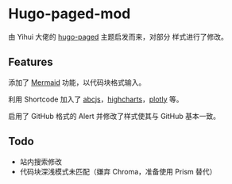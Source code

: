 # Hugo-paged-mod

由 Yihui 大佬的 [hugo-paged](https://github.com/yihui/hugo-paged) 主题启发而来，对部分 样式进行了修改。

## Features

添加了 [Mermaid](https://mermaid.js.org/) 功能，以代码块格式输入。

利用 Shortcode 加入了 [abcjs](https://github.com/paulrosen/abcjs)，[highcharts](https://github.com/highcharts/highcharts)，[plotly](https://github.com/plotly/plotly.js) 等。

启用了 GitHub 格式的 Alert 并修改了样式使其与 GitHub 基本一致。

## Todo

- 站内搜索修改
- 代码块深浅模式未匹配（嫌弃 Chroma，准备使用 Prism 替代）
